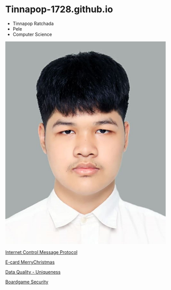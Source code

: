# Tinnapop-1728.github.io
- Tinnapop Ratchada
 - Pele
 - Computer Science

![My Picture](/Image/nisitprofile.jpeg)

[Internet Control Message Protocol](icmp)

[E-card MerryChristmas](e-card.md)

[Data Quality - Uniqueness](uniqueness.md)

[Boardgame Security](boardgame.md)
